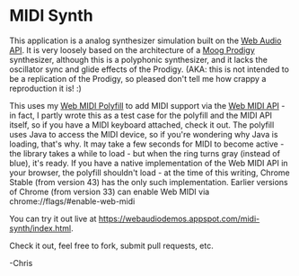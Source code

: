 # MIDI Synth

This application is a analog synthesizer simulation built on the [Web Audio API](https://webaudio.github.io/web-audio-api/). It is very loosely based on the architecture of a [Moog Prodigy](http://www.vintagesynth.com/moog/prodigy.php) synthesizer, although this is a polyphonic synthesizer, and it lacks the oscillator sync and glide effects of the Prodigy. (AKA: this is not intended to be a replication of the Prodigy, so pleased don't tell me how crappy a reproduction it is! :)

This uses my [Web MIDI Polyfill](https://github.com/cwilso/WebMIDIAPIShim) to add MIDI support via the [Web MIDI API](http://webaudio.github.io/web-midi-api/) - in fact, I partly wrote this as a test case for the polyfill and the MIDI API itself, so if you have a MIDI keyboard attached, check it out. The polyfill uses Java to access the MIDI device, so if you're wondering why Java is loading, that's why. It may take a few seconds for MIDI to become active - the library takes a while to load - but when the ring turns gray (instead of blue), it's ready. If you have a native implementation of the Web MIDI API in your browser, the polyfill shouldn't load - at the time of this writing, Chrome Stable (from version 43) has the only such implementation. Earlier versions of Chrome (from version 33) can enable Web MIDI via chrome://flags/#enable-web-midi

You can try it out live at https://webaudiodemos.appspot.com/midi-synth/index.html.

Check it out, feel free to fork, submit pull requests, etc.

-Chris
